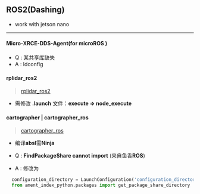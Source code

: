 ## ROS2(Dashing)
* work with jetson nano
***
#### Micro-XRCE-DDS-Agent(for microROS )
* Q : 某共享库缺失
* A : ldconfig
#### rplidar_ros2
> [rplidar_ros2]()
* 需修改 **.launch** 文件：**execute => node_execute**
#### cartographer | cartographer_ros
> [cartographer_ros]()
* 编译**absl**需**Ninja**

* Q : **FindPackageShare cannot import** (来自鱼香**ROS**)
* A : 修改为
```python
  configuration_directory = LaunchConfiguration('configuration_directory',default= os.path.join(get_package_share_directory('fishbot_cartographer'), 'config') )
  from ament_index_python.packages import get_package_share_directory
